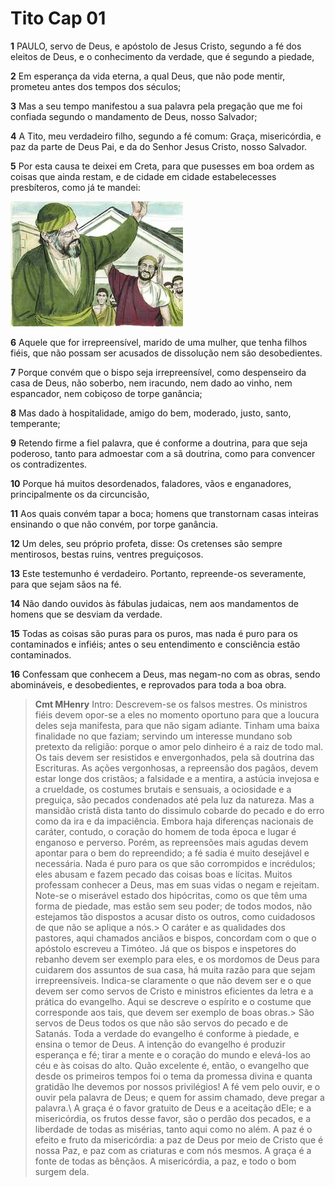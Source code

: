 # Tito Cap 01

**1** 	PAULO, servo de Deus, e apóstolo de Jesus Cristo, segundo a fé dos eleitos de Deus, e o conhecimento da verdade, que é segundo a piedade,

**2** 	Em esperança da vida eterna, a qual Deus, que não pode mentir, prometeu antes dos tempos dos séculos;

**3** 	Mas a seu tempo manifestou a sua palavra pela pregação que me foi confiada segundo o mandamento de Deus, nosso Salvador;

**4** 	A Tito, meu verdadeiro filho, segundo a fé comum: Graça, misericórdia, e paz da parte de Deus Pai, e da do Senhor Jesus Cristo, nosso Salvador.

**5** 	Por esta causa te deixei em Creta, para que pusesses em boa ordem as coisas que ainda restam, e de cidade em cidade estabelecesses presbíteros, como já te mandei:

![](../Images/SweetPublishing/56-1-1.jpg) 

**6** 	Aquele que for irrepreensível, marido de uma mulher, que tenha filhos fiéis, que não possam ser acusados de dissolução nem são desobedientes.

**7** 	Porque convém que o bispo seja irrepreensível, como despenseiro da casa de Deus, não soberbo, nem iracundo, nem dado ao vinho, nem espancador, nem cobiçoso de torpe ganância;

**8** 	Mas dado à hospitalidade, amigo do bem, moderado, justo, santo, temperante;

**9** 	Retendo firme a fiel palavra, que é conforme a doutrina, para que seja poderoso, tanto para admoestar com a sã doutrina, como para convencer os contradizentes.

**10** 	Porque há muitos desordenados, faladores, vãos e enganadores, principalmente os da circuncisão,

**11** 	Aos quais convém tapar a boca; homens que transtornam casas inteiras ensinando o que não convém, por torpe ganância.

**12** 	Um deles, seu próprio profeta, disse: Os cretenses são sempre mentirosos, bestas ruins, ventres preguiçosos.

**13** 	Este testemunho é verdadeiro. Portanto, repreende-os severamente, para que sejam sãos na fé.

**14** 	Não dando ouvidos às fábulas judaicas, nem aos mandamentos de homens que se desviam da verdade.

**15** 	Todas as coisas são puras para os puros, mas nada é puro para os contaminados e infiéis; antes o seu entendimento e consciência estão contaminados.

**16** 	Confessam que conhecem a Deus, mas negam-no com as obras, sendo abomináveis, e desobedientes, e reprovados para toda a boa obra.


> **Cmt MHenry** Intro: Descrevem-se os falsos mestres. Os ministros fiéis devem opor-se a eles no momento oportuno para que a loucura deles seja manifesta, para que não sigam adiante. Tinham uma baixa finalidade no que faziam; servindo um interesse mundano sob pretexto da religião: porque o amor pelo dinheiro é a raiz de todo mal. Os tais devem ser resistidos e envergonhados, pela sã doutrina das Escrituras. As ações vergonhosas, a repreensão dos pagãos, devem estar longe dos cristãos; a falsidade e a mentira, a astúcia invejosa e a crueldade, os costumes brutais e sensuais, a ociosidade e a preguiça, são pecados condenados até pela luz da natureza. Mas a mansidão cristã dista tanto do dissimulo cobarde do pecado e do erro como da ira e da impaciência. Embora haja diferenças nacionais de caráter, contudo, o coração do homem de toda época e lugar é enganoso e perverso. Porém, as repreensões mais agudas devem apontar para o bem do repreendido; a fé sadia é muito desejável e necessária. Nada é puro para os que são corrompidos e incrédulos; eles abusam e fazem pecado das coisas boas e lícitas. Muitos professam conhecer a Deus, mas em suas vidas o negam e rejeitam. Note-se o miserável estado dos hipócritas, como os que têm uma forma de piedade, mas estão sem seu poder; de todos modos, não estejamos tão dispostos a acusar disto os outros, como cuidadosos de que não se aplique a nós.> O caráter e as qualidades dos pastores, aqui chamados anciãos e bispos, concordam com o que o apóstolo escreveu a Timóteo. Já que os bispos e inspetores do rebanho devem ser exemplo para eles, e os mordomos de Deus para cuidarem dos assuntos de sua casa, há muita razão para que sejam irrepreensíveis. Indica-se claramente o que não devem ser e o que devem ser como servos de Cristo e ministros eficientes da letra e a prática do evangelho. Aqui se descreve o espírito e o costume que corresponde aos tais, que devem ser exemplo de boas obras.> São servos de Deus todos os que não são servos do pecado e de Satanás. Toda a verdade do evangelho é conforme à piedade, e ensina o temor de Deus. A intenção do evangelho é produzir esperança e fé; tirar a mente e o coração do mundo e elevá-los ao céu e às coisas do alto. Quão excelente é, então, o evangelho que desde os primeiros tempos foi o tema da promessa divina e quanta gratidão lhe devemos por nossos privilégios! A fé vem pelo ouvir, e o ouvir pela palavra de Deus; e quem for assim chamado, deve pregar a palavra.\ A graça é o favor gratuito de Deus e a aceitação dEle; e a misericórdia, os frutos desse favor, são o perdão dos pecados, e a liberdade de todas as misérias, tanto aqui como no além. A paz é o efeito e fruto da misericórdia: a paz de Deus por meio de Cristo que é nossa Paz, e paz com as criaturas e com nós mesmos. A graça é a fonte de todas as bênçãos. A misericórdia, a paz, e todo o bom surgem dela.